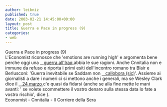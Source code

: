 ```yaml
---
author: leibniz
published: true
date: 2003-02-21 14:45:00+00:00
layout: post
title: Guerra e Pace in progress (9)
categories:
- web
---
```


Guerra e Pace in progress (9)  
 L'Economist riconosce che 'emotions are running high' e argomenta bene perche oggi una  [   guerra all'Iraq ][1]abbia le sue ragioni. Anche Cnnitalia non e immune da refuso e riporta i primi esiti dell'incontro romano tra Blair e Berlusconi: 'Guerra inevitabile se Saddam non  [   callobora (sic)][2]'. Assieme ai giornalisti a dare i numeri ci si mettono anche i generali, ma se Wesley Clark dice il  [   24 marzo ][3]c'e quasi da fidarsi (anche se alla fine mette le mani avanti: '  se volete scommettere il vostro denaro sulla stessa data lo fate a vostro rischio', dice  ).  
  Economist - Cnnitalia - Il Corriere della Sera

[1]:	http://www.economist.com/opinion/displaystory.cfm?story_id=1592539
[2]:	http://www.cnnitalia.it/2003/MONDO/02/21/1525BerlusconiBlair/index.html
[3]:	http://www.corriere.it/edicola/index.jsp?path=PRIMA_PAGINA&doc=CLA